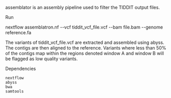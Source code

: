 assemblator is an assembly pipeline used to filter the TIDDIT output files. 

Run

nextflow assemblatron.nf --vcf tiddit_vcf_file.vcf --bam file.bam --genome reference.fa

The variants of tiddit_vcf_file.vcf are extracted and assembled using abyss. The contigs are then aligned to the reference.
Variants where less than 50% of the contigs map within the regions denoted window A and window B will be flagged as low quality variants.


Dependencies

	nextflow
	abyss
	bwa
	samtools


